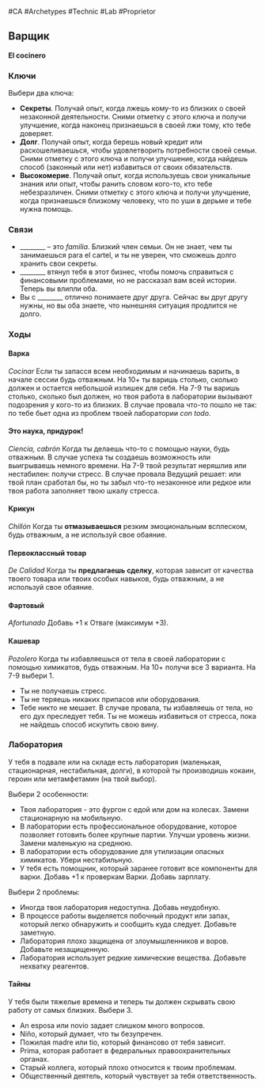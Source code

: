 #CA #Archetypes #Technic #Lab #Proprietor

## Варщик
**El cocinero**

### Ключи
Выбери два ключа: 
- **Секреты**. Получай опыт, когда лжешь кому-то из близких о своей незаконной деятельности. Сними отметку с этого ключа и получи улучшение, когда наконец признаешься в своей лжи тому, кто тебе доверяет. 
- **Долг**. Получай опыт, когда берешь новый кредит или раскошеливаешься, чтобы удовлетворить потребности своей семьи. Сними отметку с этого ключа и получи улучшение, когда найдешь способ (законный или нет) избавиться от своих обязательств. 
- **Высокомерие**. Получай опыт, когда используешь свои уникальные знания или опыт, чтобы ранить словом кого-то, кто тебе небезразличен. Сними отметку с этого ключа и получи улучшение, когда признаешься близкому человеку, что по уши в дерьме и тебе нужна помощь.

### Связи
- \_\_\_\_\_\_\_\_ – это *familia*. Близкий член семьи. Он не знает, чем ты занимаешься para el cartel, и ты не уверен, что сможешь долго хранить свои секреты.
- \_\_\_\_\_\_\_\_ втянул тебя в этот бизнес, чтобы помочь справиться с финансовыми проблемами, но не рассказал вам всей истории. Теперь вы влипли оба. 
- Вы с \_\_\_\_\_\_\_\_ отлично понимаете друг друга. Сейчас вы друг другу нужны, но вы оба знаете, что нынешняя ситуация продлится не долго.

### Ходы
#### Варка
*Cocinar*
 Если ты запасся всем необходимым и начинаешь варить, в начале сессии будь отважным. На 10+ ты варишь столько, сколько должен и остается небольшой излишек для себя. На 7-9 ты варишь столько, сколько был должен, но твоя работа в лаборатории вызывают подозрения у кого-то из близких. В случае провала что-то пошло не так: по тебе бьет одна из проблем твоей лаборатории *con todo*. 

#### Это наука, придурок!
*Ciencia, cabrón*
 Когда ты делаешь что-то с помощью науки, будь отважным. В случае успеха ты создаешь возможность или выигрываешь немного времени. На 7-9 твой результат неряшлив или нестабилен: получи стресс. В случае провала Ведущий решает: или твой план сработал бы, но ты забыл что-то незаконное или редкое или твоя работа заполняет твою шкалу стресса. 

#### Крикун
*Chillón*
 Когда ты **отмазываешься** резким эмоциональным всплеском, будь отважным, а не используй свое обаяние. 

#### Первоклассный товар
*De Calidad*
 Когда ты **предлагаешь сделку**, которая зависит от качества твоего товара или твоих особых навыков, будь отважным, а не используй свое обаяние. 

#### Фартовый
*Afortunado*
 Добавь +1 к Отваге (максимум +3). 

#### Кашевар
*Pozolero*
 Когда ты избавляешься от тела в своей лаборатории с помощью химикатов, будь отважным. На 10+ получи все 3 варианта. На 7-9 выбери 1. 
- Ты не получаешь стресс. 
- Ты не теряешь никаких припасов или оборудования. 
- Тебе никто не мешает. 
В случае провала, ты избавляешь от тела, но его дух преследует тебя. Ты не можешь избавиться от стресса, пока не найдешь способ искупить свою вину.

### Лаборатория
У тебя в подвале или на складе есть лаборатория (маленькая, стационарная, нестабильная, долги), в которой ты производишь кокаин, героин или метамфетамин (на твой выбор). 

Выбери 2 особенности: 
- Твоя лаборатория - это фургон с едой или дом на колесах. Замени стационарную на мобильную. 
- В лаборатории есть профессиональное оборудование, которое позволяет готовить более крупные партии. Улучши уровень жизни. Замени маленькую на среднюю. 
- В лаборатории есть оборудование для утилизации опасных химикатов. Убери нестабильную. 
- У тебя есть помощник, который заранее готовит все компоненты для варки. Добавь +1 к проверкам Варки. Добавь зарплату. 

Выбери 2 проблемы: 
- Иногда твоя лаборатория недоступна. Добавь неудобную. 
- В процессе работы выделяется побочный продукт или запах, который легко обнаружить и сообщить куда следует. Добавьте заметную. 
- Лаборатория плохо защищена от злоумышленников и воров. Добавьте незащищенную. 
- Лаборатория использует редкие химические вещества. Добавьте нехватку реагентов.

#### Тайны 
У тебя были тяжелые времена и теперь ты должен скрывать свою работу от самых близких. Выбери 3. 
- An esposa или novio задает слишком много вопросов. 
- Niño, который думает, что ты безупречен. 
- Пожилая madre или tio, который финансово от тебя зависит. 
- Prima, которая работает в федеральных правоохранительных органах. 
- Старый коллега, который плохо относится к твоим проблемам. 
- Общественный деятель, который чувствует за тебя ответственность.